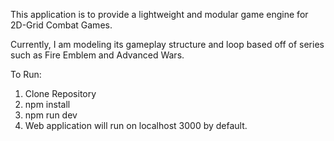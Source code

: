 This application is to provide a lightweight and modular game engine for 2D-Grid Combat Games.

Currently, I am modeling its gameplay structure and loop based off of series such as Fire Emblem and Advanced Wars.

To Run:
1. Clone Repository
2. npm install
3. npm run dev
4. Web application will run on localhost 3000 by default.